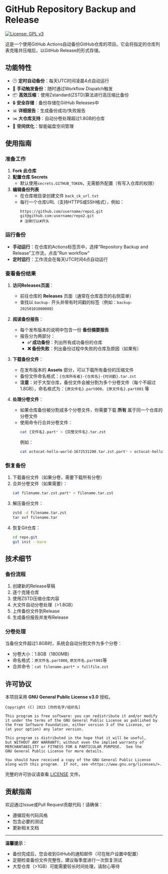 # GitHub Repository Backup and Release

[![License: GPL v3](https://img.shields.io/badge/License-GPLv3-blue.svg)](https://www.gnu.org/licenses/gpl-3.0)

这是一个使用GitHub Actions自动备份GitHub仓库的项目。它会将指定的仓库列表克隆并压缩后，以GitHub Release的形式存储。

## 功能特性

- 🕒 **定时自动备份**：每天UTC时间凌晨4点自动运行
- 🚀 **手动触发备份**：随时通过Workflow Dispatch触发
- 📦 **高效压缩**：使用Zstandard(ZSTD)算法进行高压缩比备份
- 🔒 **安全存储**：备份存储在GitHub Releases中
- 📊 **详细报告**：生成备份成功/失败报告
- ✂️ **大仓库支持**：自动分卷处理超过1.8GB的仓库
- 💾 **空间优化**：智能磁盘空间管理

## 使用指南

### 准备工作

1. **Fork 此仓库**
2. **配置仓库 Secrets**
   - 默认使用`secrets.GITHUB_TOKEN`，无需额外配置（有写入仓库的权限）
3. **编辑备份列表**
   - 在仓库根目录创建文件 `back_ck_url.txt`
   - 每行一个仓库URL（支持HTTPS或SSH格式），例如：
     ```
     https://github.com/username/repo1.git
     git@github.com:username/repo2.git
     # 注释行以#开头
     ```

### 运行备份

- **手动运行**：在仓库的Actions标签页中，选择"Repository Backup and Release"工作流，点击"Run workflow"
- **定时运行**：工作流会在每天UTC时间4点自动运行

### 查看备份结果

1. **访问Releases页面**：
   - 前往仓库的 **Releases** 页面（通常在仓库首页的右侧菜单）
   - 查找以 `backup-` 开头并带有时间戳的标签（例如：`backup-20250101000000`）

2. **阅读备份报告**：
   - 每个发布版本的说明中包含一份 **备份摘要报告**
   - 报告分为两部分：
     - **✅ 成功备份**：列出所有成功备份的仓库
     - **❌ 备份失败**：列出备份过程中失败的仓库及原因（如果有）

3. **下载备份文件**：
   - 在发布版本的 **Assets** 部分，可以下载所有备份的压缩文件
   - 备份文件命名格式：`{仓库所有者}-{仓库名}-{时间戳}.tar.zst`
   - **注意**：对于大型仓库，备份文件会被分割为多个分卷文件（每个不超过1.8GB），命名格式为：`{原文件名}.part000`、`{原文件名}.part001` 等

4. **处理分卷文件**：
   - 如果仓库备份被分割成多个分卷文件，你需要下载 **所有** 属于同一个仓库的分卷文件
   - 使用命令行合并分卷文件：
     ```bash
     cat {文件名}.part* > {完整文件名}.tar.zst
     ```
     例如：
     ```bash
     cat octocat-hello-world-1672531200.tar.zst.part* > octocat-hello-world-1672531200.tar.zst
     ```

### 恢复备份

1. 下载备份文件（如果分卷，需要下载所有分卷）
2. 合并分卷文件（如果需要）：
   ```bash
   cat filename.tar.zst.part* > filename.tar.zst
   ```
3. 解压备份文件：
   ```bash
   zstd -d filename.tar.zst
   tar xvf filename.tar
   ```
4. 恢复Git仓库：
   ```bash
   cd repo.git
   git init --bare
   ```

## 技术细节

### 备份流程

1. 创建新的Release草稿
2. 逐个克隆仓库
3. 使用ZSTD压缩仓库内容
4. 大文件自动分卷处理（>1.8GB）
5. 上传备份文件到Release
6. 生成备份报告并发布Release

### 分卷处理

当备份文件超过1.8GB时，系统会自动分割文件为多个分卷：
- 分卷大小：1.8GB（1800MB）
- 命名格式：`原文件名.part000`, `原文件名.part001`等
- 合并命令：`cat filename.part* > fullfile.zst`

## 许可协议

本项目采用 **GNU General Public License v3.0** 授权。

```
Copyright (C) 2023 [你的名字/组织名]

This program is free software: you can redistribute it and/or modify
it under the terms of the GNU General Public License as published by
the Free Software Foundation, either version 3 of the License, or
(at your option) any later version.

This program is distributed in the hope that it will be useful,
but WITHOUT ANY WARRANTY; without even the implied warranty of
MERCHANTABILITY or FITNESS FOR A PARTICULAR PURPOSE.  See the
GNU General Public License for more details.

You should have received a copy of the GNU General Public License
along with this program.  If not, see <https://www.gnu.org/licenses/>.
```

完整的许可协议请查看 [LICENSE](LICENSE) 文件。

## 贡献指南

欢迎通过Issue或Pull Request贡献代码！请确保：
- 遵循现有代码风格
- 包含必要的测试
- 更新相关文档

---

**温馨提示**：
- 备份完成后，您会收到GitHub的通知邮件（可在账户设置中配置）
- 定期检查备份文件完整性，建议每季度进行一次恢复测试
- 大型仓库（>1GB）可能需要较长时间处理，请耐心等待
